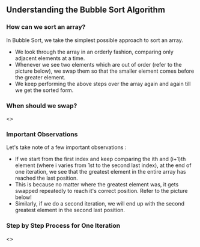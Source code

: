 ## Understanding the Bubble Sort Algorithm

### How can we sort an array?

In Bubble Sort, we take the simplest possible approach to sort an array.

   - We look through the array in an orderly fashion, comparing only adjacent elements at a time.
   - Whenever we see two elements which are out of order (refer to the picture below), we swap them so that the smaller element comes before the greater element.
  - We keep performing the above steps over the array again and again till we get the sorted form.

### When should we swap?

<<image>>

### Important Observations

Let's take note of a few important observations :

   - If we start from the first index and keep comparing the ith and (i+1)th element (where i varies from 1st to the second last index), at the end of one iteration, we see that the greatest element in the entire array has reached the last position.
   - This is because no matter where the greatest element was, it gets swapped repeatedly to reach it's correct position. Refer to the picture below!
   - Similarly, if we do a second iteration, we will end up with the second greatest element in the second last position.

### Step by Step Process for One Iteration

<<image>>


